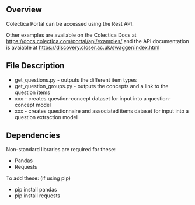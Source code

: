 ## Overview

Colectica Portal can be accessed using the Rest API. 

Other examples are available on the Colectica Docs at https://docs.colectica.com/portal/api/examples/ 
and the API documentation is avaiable at https://discovery.closer.ac.uk/swagger/index.html

## File Description

- get_questions.py - outputs the different item types
- get_question_groups.py - outputs the concepts and a link to the question items
- xxx - creates question-concept dataset for input into a question-concept model
- xxx - creates questionnaire and associated items dataset for input into a question extraction model

## Dependencies

Non-standard libraries are required for these:

- Pandas
- Requests

To add these: (if using pip)

- pip install pandas
- pip install requests
